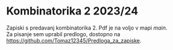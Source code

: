 # Kombinatorika 2 2023/24

Zapiski s predavanj kombinatorika 2.
Pdf je na voljo v mapi *main*.  
Za pisanje sem uprabil predlogo, dostopno na https://github.com/Tomaz12345/Predloga_za_zapiske.